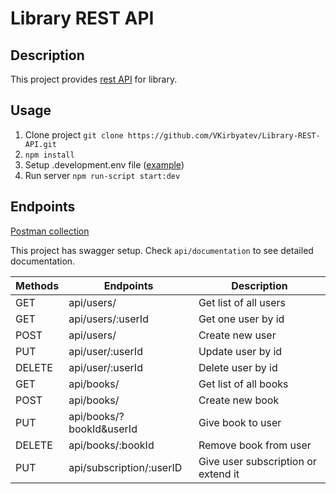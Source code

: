 # Library REST API

## Description

This project provides [rest API](#endpoints) for library.

## Usage

1. Clone project `git clone https://github.com/VKirbyatev/Library-REST-API.git`
2. `npm install`
3. Setup .development.env file ([example](https://github.com/VKirbyatev/Library-REST-API/blob/master/.example.env))
4. Run server `npm run-script start:dev`

## Endpoints

[Postman collection](https://github.com/VKirbyatev/Library-REST-API/blob/master/postman.collection.json)

This project has swagger setup. Check `api/documentation` to see detailed documentation.

| Methods | Endpoints               | Description               |
| ------- | ----------------------- | ------------------------- |
| GET     | api/users/             | Get list of all users       |
| GET    | api/users/:userId        | Get one user by id         |
| POST    | api/users/        | Create new user        |
| PUT    | api/user/:userId       | Update user by id         |
| DELETE    | api/user/:userId        | Delete user by id         |
| GET    | api/books/        | Get list of all books         |
| POST    | api/books/        | Create new book         |
| PUT    | api/books/?bookId&userId        | Give book to user         |
| DELETE    | api/books/:bookId        | Remove book from user         |
| PUT    | api/subscription/:userID      | Give user subscription or extend it       |
